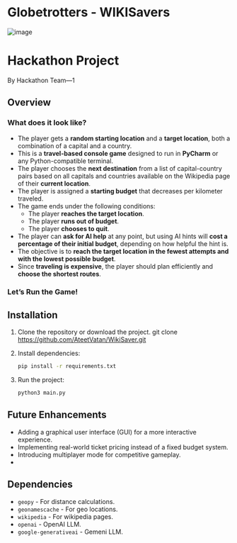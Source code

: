 # Globetrotters - WIKISavers
![image](https://github.com/user-attachments/assets/689e8e3e-a04f-43d4-be0f-ebd94ad16c98)

# Hackathon Project
By Hackathon Team—1

## Overview
### What does it look like?
- The player gets a **random starting location** and a **target location**, both a combination of a capital and a country.
- This is a **travel-based console game** designed to run in **PyCharm** or any Python-compatible terminal.
- The player chooses the **next destination** from a list of capital-country pairs based on all capitals and countries available on the Wikipedia page of their **current location**.
- The player is assigned a **starting budget** that decreases per kilometer traveled.
- The game ends under the following conditions:
  - The player **reaches the target location**.
  - The player **runs out of budget**.
  - The player **chooses to quit**.
- The player can **ask for AI help** at any point, but using AI hints will **cost a percentage of their initial budget**, depending on how helpful the hint is.
- The objective is to **reach the target location in the fewest attempts and with the lowest possible budget**.
- Since **traveling is expensive**, the player should plan efficiently and **choose the shortest routes**.

### Let’s Run the Game!

## Installation
1. Clone the repository or download the project.
git clone https://github.com/AteetVatan/WikiSaver.git

2. Install dependencies:
   ```bash
   pip install -r requirements.txt
   ```
3. Run the project:
   ```bash
   python3 main.py
   ```
## Future Enhancements
- Adding a graphical user interface (GUI) for a more interactive experience.
- Implementing real-world ticket pricing instead of a fixed budget system.
- Introducing multiplayer mode for competitive gameplay.
- 
## Dependencies
- `geopy` - For distance calculations.
- `geonamescache` - For geo locations.
- `wikipedia` - For wikipedia pages.
- `openai` - OpenAI LLM.
- `google-generativeai` - Gemeni LLM.
